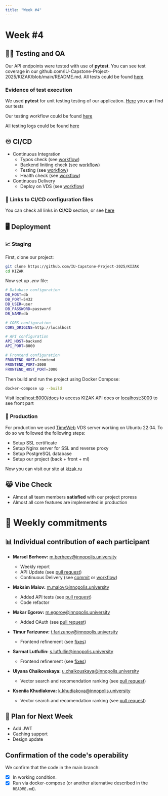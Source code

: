```yaml
---
title: "Week #4"
---
```


# **Week #4**

## 👨‍🔬 **Testing and QA**

Our API endpoints were tested with use of **pytest**. You can see test coverage in our github.com/IU-Capstone-Project-2025/KIZAK/blob/main/README.md. All tests could be found [here](https://github.com/IU-Capstone-Project-2025/KIZAK/blob/main/README.md)

### Evidence of test execution

We used **pytest** for unit testing testing of our application. [Here](https://github.com/IU-Capstone-Project-2025/KIZAK/tree/main/back/tests) you can find our tests

Our testing workflow could be found [here](https://github.com/IU-Capstone-Project-2025/KIZAK/blob/main/.github/workflows/test.yml)

All testing logs could be found [here](https://github.com/IU-Capstone-Project-2025/KIZAK/actions/runs/16034374439/job/45242483159)

## ♾️ **CI/CD**

* Continuous Integration
  * Typos check (see [workflow](https://github.com/IU-Capstone-Project-2025/KIZAK/blob/main/.github/workflows/typos.yml))
  * Backend liniting check (see [workflow](https://github.com/IU-Capstone-Project-2025/KIZAK/blob/main/.github/workflows/pythonApplication.yml))
  * Testing (see [workflow](https://github.com/IU-Capstone-Project-2025/KIZAK/blob/main/.github/workflows/pythonApplication.yml))
  * Health check (see [workflow](https://github.com/IU-Capstone-Project-2025/KIZAK/blob/main/.github/workflows/docker-compose-check.yml))
* Continuous Delivery
  * Deploy on VDS (see [workflow](https://github.com/IU-Capstone-Project-2025/KIZAK/blob/main/.github/workflows/deploy.yml))

### 🔗 **Links to CI/CD configuration files**

You can check all links in **CI/CD** section, or see [here](https://github.com/IU-Capstone-Project-2025/KIZAK/tree/main/.github/workflows)

## 🖥️ **Deployment**

### 📈 **Staging**

First, clone our project:

```bash
git clone https://github.com/IU-Capstone-Project-2025/KIZAK
cd KIZAK
```

Now set up _.env_ file:

```bash
# Database configuration
DB_HOST=db
DB_PORT=5432
DB_USER=user
DB_PASSWORD=password
DB_NAME=db

# CORS configuration
CORS_ORIGINS=http://localhost

# API configuration
API_HOST=backend
API_PORT=8000

# Frontend configuration
FRONTEND_HOST=frontend
FRONTEND_PORT=3000
FRONTEND_HOST_PORT=3000
```

Then build and run the project using Docker Compose:

```bash
docker-compose up --build
```

Visit [localhost:8000/docs](http://localhost:8000/docs) to access KIZAK API docs or [localhost:3000](http://localhost:3000) to see front part

### 🥒 **Production**

For production we used [TimeWeb](https://timeweb.cloud/) VDS server working on Ubuntu 22.04. To do so we followed the following steps:

* Setup SSL certificate
* Setup Nginx server for SSL and reverse proxy
* Setup PostgreSQL database
* Setup our project (back + front + ml)

Now you can visit our site at [kizak.ru](https://kizak.ru/)

## 😹 **Vibe Check**
* Almost all team members **satisfied** with our project proress
* Almost all core features are implemented in production

# 📝 **Weekly commitments**

## 📊 **Individual contribution of each participant**

* **Marsel Berheev:** m.berheev@innopolis.university
  * Weekly report
  * API Update (see [pull request](https://github.com/IU-Capstone-Project-2025/KIZAK/pull/76))
  * Continuous Delivery (see [commit](https://github.com/IU-Capstone-Project-2025/KIZAK/commit/509e8b5bf0016ff9e86c152827dd99e8342966c9) or [workflow](https://github.com/IU-Capstone-Project-2025/KIZAK/blob/main/.github/workflows/deploy.yml))

* **Maksim Malov:** m.malov@innopolis.university
  * Added API tests (see [pull request](https://github.com/IU-Capstone-Project-2025/KIZAK/pull/75))
  * Code refactor

* **Makar Egorov:** m.egorov@innopolis.university
  * Added OAuth (see [pull request](https://github.com/IU-Capstone-Project-2025/KIZAK/pull/72))

* **Timur Farizunov:** t.farizunov@innopolis.university
  * Frontend refinement (see [fixes](https://github.com/IU-Capstone-Project-2025/KIZAK/pull/77))

* **Sarmat Lutfullin:** s.lutfullin@innopolis.university
  * Frontend refinement (see [fixes](https://github.com/IU-Capstone-Project-2025/KIZAK/pull/77))
 
* **Ulyana Chaikovskaya:** u.chaikouskaya@innopolis.university
  * Vector search and recomendation ranking (see [pull request](https://github.com/IU-Capstone-Project-2025/KIZAK/pull/78))

* **Kseniia Khudiakova:** k.khudiakova@innopolis.university
  * Vector search and recomendation ranking (see [pull request](https://github.com/IU-Capstone-Project-2025/KIZAK/pull/78))

## 🎯 **Plan for Next Week**

* Add JWT
* Caching support
* Design update

## Confirmation of the code's operability

We confirm that the code in the main branch:
- [x] In working condition.
- [x] Run via docker-compose (or another alternative described in the `README.md`).
